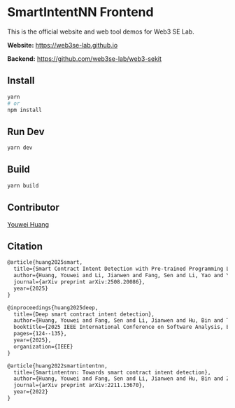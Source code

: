 # SmartIntentNN Frontend

This is the official website and web tool demos for Web3 SE Lab.

**Website:** <https://web3se-lab.github.io>

**Backend:** <https://github.com/web3se-lab/web3-sekit>

## Install

```bash
yarn
# or
npm install
```

## Run Dev

```bash
yarn dev
```

## Build

```bash
yarn build
```

## Contributor

[Youwei Huang](https://www.devil.ren)

## Citation

```tex
@article{huang2025smart,
  title={Smart Contract Intent Detection with Pre-trained Programming Language Model},
  author={Huang, Youwei and Li, Jianwen and Fang, Sen and Li, Yao and Yang, Peng and Hu, Bin},
  journal={arXiv preprint arXiv:2508.20086},
  year={2025}
}
```

```tex
@inproceedings{huang2025deep,
  title={Deep smart contract intent detection},
  author={Huang, Youwei and Fang, Sen and Li, Jianwen and Hu, Bin and Tao, Jiachun and Zhang, Tao},
  booktitle={2025 IEEE International Conference on Software Analysis, Evolution and Reengineering (SANER)},
  pages={124--135},
  year={2025},
  organization={IEEE}
}
```

```tex
@article{huang2022smartintentnn,
  title={Smartintentnn: Towards smart contract intent detection},
  author={Huang, Youwei and Fang, Sen and Li, Jianwen and Hu, Bin and Zhang, Tao},
  journal={arXiv preprint arXiv:2211.13670},
  year={2022}
}
```
